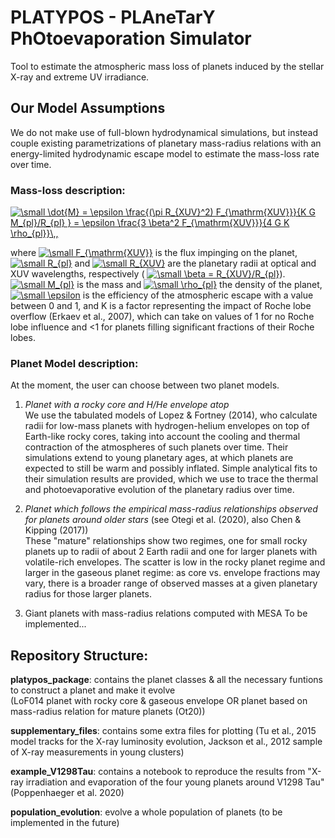 # PLATYPOS - PLAneTarY PhOtoevaporation Simulator
Tool to estimate the atmospheric mass loss of planets induced by the stellar X-ray and extreme UV irradiance. 


## Our Model Assumptions
We do not make use of full-blown hydrodynamical simulations, but instead couple existing parametrizations of planetary mass-radius relations with an energy-limited hydrodynamic escape model to estimate the mass-loss rate over time.

### Mass-loss description: <br> 
<a href="https://www.codecogs.com/eqnedit.php?latex=\small&space;\dot{M}&space;=&space;\epsilon&space;\frac{(\pi&space;R_{XUV}^2)&space;F_{\mathrm{XUV}}}{K&space;G&space;M_{pl}/R_{pl}&space;}&space;=&space;\epsilon&space;\frac{3&space;\beta^2&space;F_{\mathrm{XUV}}}{4&space;G&space;K&space;\rho_{pl}}\,," target="_blank"><img src="https://latex.codecogs.com/gif.latex?\small&space;\dot{M}&space;=&space;\epsilon&space;\frac{(\pi&space;R_{XUV}^2)&space;F_{\mathrm{XUV}}}{K&space;G&space;M_{pl}/R_{pl}&space;}&space;=&space;\epsilon&space;\frac{3&space;\beta^2&space;F_{\mathrm{XUV}}}{4&space;G&space;K&space;\rho_{pl}}\,," title="\small \dot{M} = \epsilon \frac{(\pi R_{XUV}^2) F_{\mathrm{XUV}}}{K G M_{pl}/R_{pl} } = \epsilon \frac{3 \beta^2 F_{\mathrm{XUV}}}{4 G K \rho_{pl}}\,," /></a>

where 
<a href="https://www.codecogs.com/eqnedit.php?latex=\small&space;F_{\mathrm{XUV}}" target="_blank"><img src="https://latex.codecogs.com/gif.latex?\small&space;F_{\mathrm{XUV}}" title="\small F_{\mathrm{XUV}}" /></a>
is the flux impinging on the planet, 
<a href="https://www.codecogs.com/eqnedit.php?latex=\small&space;R_{pl}" target="_blank"><img src="https://latex.codecogs.com/gif.latex?\small&space;R_{pl}" title="\small R_{pl}" /></a>
and 
<a href="https://www.codecogs.com/eqnedit.php?latex=\small&space;R_{XUV}" target="_blank"><img src="https://latex.codecogs.com/gif.latex?\small&space;R_{XUV}" title="\small R_{XUV}" /></a>
are the planetary radii at optical and XUV wavelengths, respectively (
<a href="https://www.codecogs.com/eqnedit.php?latex=\small&space;\beta&space;=&space;R_{XUV}/R_{pl}" target="_blank"><img src="https://latex.codecogs.com/gif.latex?\small&space;\beta&space;=&space;R_{XUV}/R_{pl}" title="\small \beta = R_{XUV}/R_{pl}" /></a>).
<a href="https://www.codecogs.com/eqnedit.php?latex=\small&space;M_{pl}" target="_blank"><img src="https://latex.codecogs.com/gif.latex?\small&space;M_{pl}" title="\small M_{pl}" /></a>
is the mass and 
<a href="https://www.codecogs.com/eqnedit.php?latex=\small&space;\rho_{pl}" target="_blank"><img src="https://latex.codecogs.com/gif.latex?\small&space;\rho_{pl}" title="\small \rho_{pl}" /></a>
the density of the planet, 
<a href="https://www.codecogs.com/eqnedit.php?latex=\small&space;\epsilon" target="_blank"><img src="https://latex.codecogs.com/gif.latex?\small&space;\epsilon" title="\small \epsilon" /></a>
is the efficiency of the atmospheric escape with a value between 0 and 1, and K is a factor representing the impact of Roche lobe overflow (Erkaev et al., 2007), which can take on values of 1 for no Roche lobe influence and <1 for planets filling significant fractions of their Roche lobes.


### Planet Model description: <br>
At the moment, the user can choose between two planet models.

1. *Planet with a rocky core and H/He envelope atop* <br>
We use the tabulated models of Lopez & Fortney (2014), who calculate radii for low-mass planets with hydrogen-helium envelopes on top of Earth-like rocky cores, taking into account the cooling and thermal contraction of the atmospheres of such planets over time. Their simulations extend to young planetary ages, at which planets are expected to still be warm and possibly inflated. Simple analytical fits to their simulation results are provided, which we use to trace the thermal and photoevaporative evolution of the planetary radius over time.

1. *Planet which follows the empirical mass-radius relationships observed for planets around older stars* (see Otegi et al. (2020), also Chen & Kipping (2017)) <br>
These "mature" relationships show two regimes, one for small rocky planets up to radii of about 2 Earth radii and one for larger planets with volatile-rich envelopes. The scatter is low in the rocky planet regime and larger in the gaseous planet regime: as core vs. envelope fractions may vary, there is a broader range of observed masses at a given planetary radius for those larger planets. 

1. Giant planets with mass-radius relations computed with MESA
To be implemented...


## Repository Structure:

**platypos_package**: contains the planet classes & all the necessary funtions to construct a planet and make it evolve <br>
                      (LoF014 planet with rocky core & gaseous envelope OR planet based on mass-radius relation for mature planets (Ot20))

**supplementary_files**: contains some extra files for plotting 
                         (Tu et al., 2015 model tracks for the X-ray luminosity evolution, 
                         Jackson et al., 2012 sample of X-ray measurements in young clusters)

**example_V1298Tau**: contains a notebook to reproduce the results from "X-ray irradiation and evaporation of the four young planets around V1298 Tau" (Poppenhaeger et al. 2020)

**population_evolution**: evolve a whole population of planets (to be implemented in the future)
